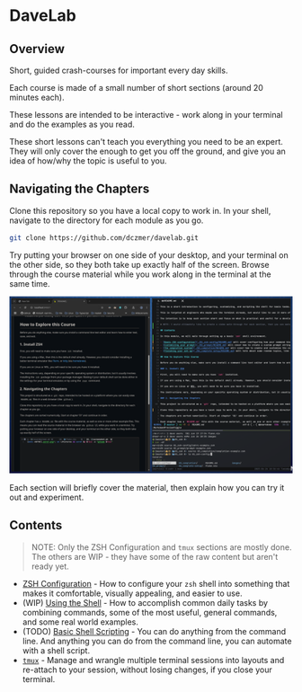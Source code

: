 # DaveLab

## Overview

Short, guided crash-courses for important every day skills.

Each course is made of a small number of short sections (around 20 minutes each).

These lessons are intended to be interactive - work along in your terminal and do the examples as you read.

These short lessons can't teach you everything you need to be an expert. They will only cover the enough to get you off the ground, and give you an idea of how/why the topic is useful to you.

## Navigating the Chapters

Clone this repository so you have a local copy to work in. In your shell, navigate to the directory for each module as you go.

```zsh
git clone https://github.com/dczmer/davelab.git
```

Try putting your browser on one side of your desktop, and your terminal on the other side, so they both take up exactly half of the screen. Browse through the course material while you work along in the terminal at the same time.

![image](./images/side-by-side.png)

Each section will briefly cover the material, then explain how you can try it out and experiment.

## Contents

> NOTE: Only the ZSH Configuration and `tmux` sections are mostly done. The others are WIP - they have some of the raw content but aren't ready yet.

- [ZSH Configuration](./01_zsh-configuration/README.md) - How to configure your `zsh` shell into something that makes it comfortable, visually appealing, and easier to use.
- (WIP) [Using the Shell](./02_using-the-shell/README.md) - How to accomplish common daily tasks by combining commands, some of the most useful, general commands, and some real world examples.
- (TODO) [Basic Shell Scripting](./03_basic-shell-scripting/README.md) - You can do anything from the command line. And anything you can do from the command line, you can automate with a shell script.
- [`tmux`](./04_tmux/README.md) - Manage and wrangle multiple terminal sessions into layouts and re-attach to your session, without losing changes, if you close your terminal.
